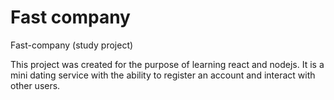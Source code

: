 # Fast company
Fast-company (study project)

This project was created for the purpose of learning react and nodejs. It is a mini dating service with the ability to register an account and interact with other users.
